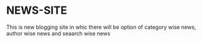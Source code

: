 # NEWS-SITE
This is new blogging site in whic there will be option of category wise news, author wise news and seaarch wise news
